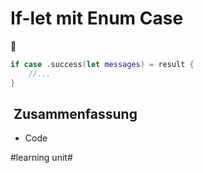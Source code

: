 # If-let mit Enum Case
🔀

```swift
if case .success(let messages) = result {
	//...
}
```

##  Zusammenfassung
- Code

#learning unit#